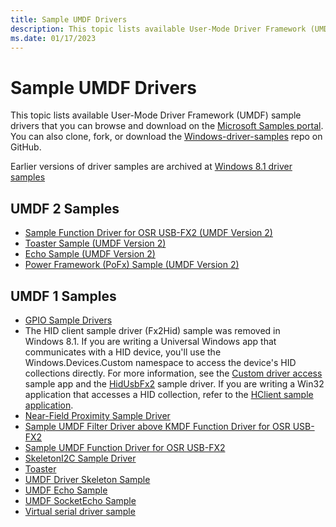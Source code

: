 ```yaml
---
title: Sample UMDF Drivers
description: This topic lists available User-Mode Driver Framework (UMDF) sample drivers that you can download from the Windows driver samples repository on GitHub.
ms.date: 01/17/2023
---
```


# Sample UMDF Drivers

This topic lists available User-Mode Driver Framework (UMDF) sample drivers that you can browse and download on the [Microsoft Samples portal](/samples/browse/?products=windows-wdk). You can also clone, fork, or download the [Windows-driver-samples](https://github.com/Microsoft/Windows-driver-samples) repo on GitHub.

Earlier versions of driver samples are archived at [Windows 8.1 driver samples](https://go.microsoft.com/fwlink/p/?LinkId=618052)

## UMDF 2 Samples

-   [Sample Function Driver for OSR USB-FX2 (UMDF Version 2)](https://github.com/Microsoft/Windows-driver-samples/tree/main/usb/umdf2_fx2)
-   [Toaster Sample (UMDF Version 2)](https://github.com/Microsoft/Windows-driver-samples/tree/main/general/toaster/umdf2)
-   [Echo Sample (UMDF Version 2)](https://github.com/Microsoft/Windows-driver-samples/tree/main/general/echo/umdf2)
-   [Power Framework (PoFx) Sample (UMDF Version 2)](https://github.com/Microsoft/Windows-driver-samples/tree/main/pofx/UMDF2)

## UMDF 1 Samples

-   [GPIO Sample Drivers](https://github.com/Microsoft/Windows-driver-samples/tree/main/gpio/samples)
-   The HID client sample driver (Fx2Hid) sample was removed in Windows 8.1. If you are writing a Universal Windows app that communicates with a HID device, you'll use the Windows.Devices.Custom namespace to access the device's HID collections directly. For more information, see the [Custom driver access](/samples/browse/) sample app and the [HidUsbFx2](https://github.com/Microsoft/Windows-driver-samples/tree/main/hid/hidusbfx2) sample driver. If you are writing a Win32 application that accesses a HID collection, refer to the [HClient sample application](https://github.com/Microsoft/Windows-driver-samples/tree/main/hid/hclient).
-   [Near-Field Proximity Sample Driver](https://github.com/Microsoft/Windows-driver-samples/tree/main/nfp/net)
-   [Sample UMDF Filter Driver above KMDF Function Driver for OSR USB-FX2](user-mode-driver-framework-design-guide.md)
-   [Sample UMDF Function Driver for OSR USB-FX2](user-mode-driver-framework-design-guide.md)
-   [SkeletonI2C Sample Driver](https://github.com/Microsoft/Windows-driver-samples/tree/main/spb/SkeletonI2C)
-   [Toaster](https://github.com/Microsoft/Windows-driver-samples/tree/main/general/toaster/toastDrv)
-   [UMDF Driver Skeleton Sample](user-mode-driver-framework-design-guide.md)
-   [UMDF Echo Sample](user-mode-driver-framework-design-guide.md)
-   [UMDF SocketEcho Sample](user-mode-driver-framework-design-guide.md)
-   [Virtual serial driver sample](user-mode-driver-framework-design-guide.md)
